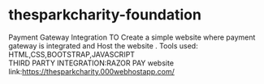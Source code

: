 # thesparkcharity-foundation
Payment Gateway Integration TO Create a simple website where payment gateway is integrated and Host the website .
Tools used:
  <br>HTML,CSS,BOOTSTRAP,JAVASCRIPT<br>
  THIRD PARTY INTEGRATION:RAZOR PAY
website link:https://thesparkcharity.000webhostapp.com/
